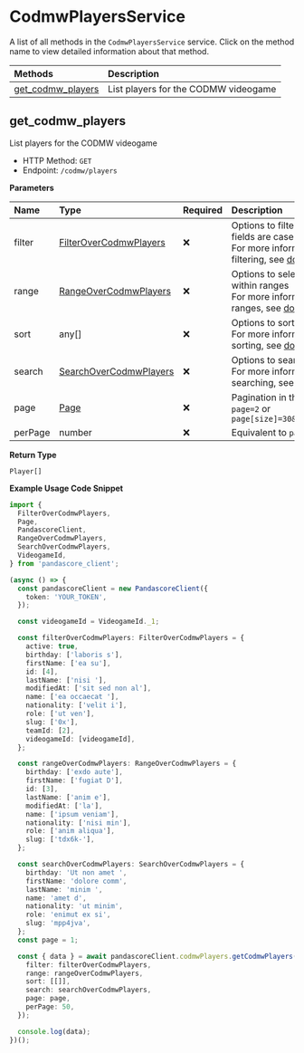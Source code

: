 # CodmwPlayersService

A list of all methods in the `CodmwPlayersService` service. Click on the method name to view detailed information about that method.

| Methods                                 | Description                          |
| :-------------------------------------- | :----------------------------------- |
| [get_codmw_players](#get_codmw_players) | List players for the CODMW videogame |

## get_codmw_players

List players for the CODMW videogame

- HTTP Method: `GET`
- Endpoint: `/codmw/players`

**Parameters**

| Name    | Type                                                          | Required | Description                                                                                                                                         |
| :------ | :------------------------------------------------------------ | :------- | :-------------------------------------------------------------------------------------------------------------------------------------------------- |
| filter  | [FilterOverCodmwPlayers](../models/FilterOverCodmwPlayers.md) | ❌       | Options to filter results. String fields are case sensitive <br/>For more information on filtering, see [docs](/docs/filtering-and-sorting#filter). |
| range   | [RangeOverCodmwPlayers](../models/RangeOverCodmwPlayers.md)   | ❌       | Options to select results within ranges <br/>For more information on ranges, see [docs](/docs/filtering-and-sorting#range).                         |
| sort    | any[]                                                         | ❌       | Options to sort results <br/>For more information on sorting, see [docs](/docs/filtering-and-sorting#sort).                                         |
| search  | [SearchOverCodmwPlayers](../models/SearchOverCodmwPlayers.md) | ❌       | Options to search results <br/>For more information on searching, see [docs](/docs/filtering-and-sorting#search).                                   |
| page    | [Page](../models/Page.md)                                     | ❌       | Pagination in the form of `page=2` or `page[size]=30&page[number]=2`                                                                                |
| perPage | number                                                        | ❌       | Equivalent to `page[size]`                                                                                                                          |

**Return Type**

`Player[]`

**Example Usage Code Snippet**

```typescript
import {
  FilterOverCodmwPlayers,
  Page,
  PandascoreClient,
  RangeOverCodmwPlayers,
  SearchOverCodmwPlayers,
  VideogameId,
} from 'pandascore_client';

(async () => {
  const pandascoreClient = new PandascoreClient({
    token: 'YOUR_TOKEN',
  });

  const videogameId = VideogameId._1;

  const filterOverCodmwPlayers: FilterOverCodmwPlayers = {
    active: true,
    birthday: ['laboris s'],
    firstName: ['ea su'],
    id: [4],
    lastName: ['nisi '],
    modifiedAt: ['sit sed non al'],
    name: ['ea occaecat '],
    nationality: ['velit i'],
    role: ['ut ven'],
    slug: ['0x'],
    teamId: [2],
    videogameId: [videogameId],
  };

  const rangeOverCodmwPlayers: RangeOverCodmwPlayers = {
    birthday: ['exdo aute'],
    firstName: ['fugiat D'],
    id: [3],
    lastName: ['anim e'],
    modifiedAt: ['la'],
    name: ['ipsum veniam'],
    nationality: ['nisi min'],
    role: ['anim aliqua'],
    slug: ['tdx6k-'],
  };

  const searchOverCodmwPlayers: SearchOverCodmwPlayers = {
    birthday: 'Ut non amet ',
    firstName: 'dolore comm',
    lastName: 'minim ',
    name: 'amet d',
    nationality: 'ut minim',
    role: 'enimut ex si',
    slug: 'mpp4jva',
  };
  const page = 1;

  const { data } = await pandascoreClient.codmwPlayers.getCodmwPlayers({
    filter: filterOverCodmwPlayers,
    range: rangeOverCodmwPlayers,
    sort: [[]],
    search: searchOverCodmwPlayers,
    page: page,
    perPage: 50,
  });

  console.log(data);
})();
```

<!-- This file was generated by liblab | https://liblab.com/ -->
